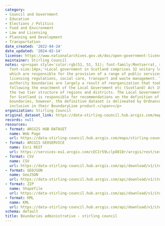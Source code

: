 ```yaml
---
category:
- Council and Government
- Education
- Elections / Politics
- Food and Environment
- Law and Licensing
- Planning and Development
- Transportation
date_created: '2022-04-24'
date_updated: '2024-02-14'
license: https://www.nationalarchives.gov.uk/doc/open-government-licence/version/3/
maintainer: Stirling Council
notes: <p><span style='color:rgb(51, 51, 51); font-family:Montserrat, sans-serif;
  font-size:14px;'>Local government in Scotland comprises 32 unitary local authorities,
  which are responsible for the provision of a range of public services such as education,
  licensing regulations, social care, transport and waste management. The current
  authority boundaries are largely a result of reorganization that took place in 1996,
  following the enactment of the Local Government etc (Scotland) Act 1994 which abolished
  the two tier structure of regions and districts. The Local Government Boundary Commission
  for Scotland is responsible for recommendations on the definition of local authority
  boundaries, however, the definitive dataset is delineated by Ordnance Survey for
  inclusion in their BoundaryLine product.</span></p>
organization: Stirling Council
original_dataset_link: https://data-stirling-council.hub.arcgis.com/maps/stirling-council::boundaries-administrative-stirling-council-1
records: null
resources:
- format: ARCGIS HUB DATASET
  name: Web Page
  url: https://data-stirling-council.hub.arcgis.com/maps/stirling-council::boundaries-administrative-stirling-council-1
- format: ARCGIS GEOSERVICE
  name: Esri REST
  url: https://services-eu1.arcgis.com/cECIr59LclpO818r/arcgis/rest/services/Boundaries_Stirling_Council/FeatureServer/4
- format: CSV
  name: CSV
  url: https://data-stirling-council.hub.arcgis.com/api/download/v1/items/f0a65894f6a3451f81d9fb68902e8a80/csv?layers=4
- format: GEOJSON
  name: GeoJSON
  url: https://data-stirling-council.hub.arcgis.com/api/download/v1/items/f0a65894f6a3451f81d9fb68902e8a80/geojson?layers=4
- format: ZIP
  name: Shapefile
  url: https://data-stirling-council.hub.arcgis.com/api/download/v1/items/f0a65894f6a3451f81d9fb68902e8a80/shapefile?layers=4
- format: KML
  name: KML
  url: https://data-stirling-council.hub.arcgis.com/api/download/v1/items/f0a65894f6a3451f81d9fb68902e8a80/kml?layers=4
schema: default
title: Boundaries administrative - stirling council
---
```

